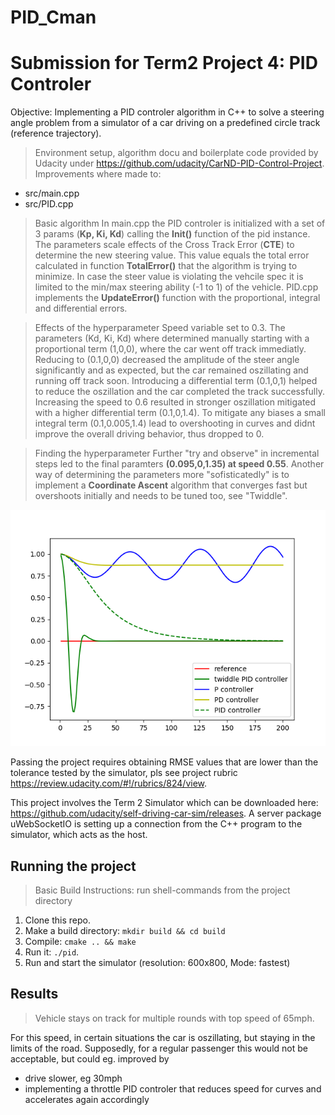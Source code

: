 # PID_Cman
# Submission for Term2 Project 4: PID Controler

Objective: Implementing a PID controler algorithm in C++ to solve a steering angle problem from a simulator of a car driving on a predefined circle track (reference trajectory).

> Environment setup, algorithm docu and boilerplate code provided by Udacity 
under https://github.com/udacity/CarND-PID-Control-Project. 
Improvements where made to:

- src/main.cpp
- src/PID.cpp

> Basic algorithm
In main.cpp the PID controler is initialized with a set of 3 params (__Kp, Ki, Kd__) calling the __Init()__ function of the pid instance. The parameters scale effects of the Cross Track Error (__CTE__) to determine the new steering value. This value equals the total error calculated in function __TotalError()__ that the algorithm is trying to minimize. In case the steer value is violating the vehcile spec it is limited to the min/max steering ability (-1 to 1) of the vehicle. PID.cpp implements the __UpdateError()__ function with the proportional, integral and differential errors.

> Effects of the hyperparameter
Speed variable set to 0.3. The parameters (Kd, Ki, Kd) where determined manually starting with a proportional term (1,0,0), where the car went off track immediatly. Reducing to (0.1,0,0) decreased the amplitude of the steer angle significantly and as expected, but the car remained oszillating and running off track soon. Introducing a differential term (0.1,0,1) helped to reduce the oszillation and the car completed the track successfully. Increasing the speed to 0.6 resulted in stronger oszillation mitigated with a higher differential term (0.1,0,1.4). To mitigate any biases a small integral term (0.1,0.005,1.4) lead to overshooting in curves and didnt improve the overall driving behavior, thus dropped to 0. 

> Finding the hyperparameter
Further "try and observe" in incremental steps led to the final paramters __(0.095,0,1.35) at speed 0.55__. Another way of determining the parameters more "sofisticatedly" is to implement a __Coordinate Ascent__ algorithm that converges fast but overshoots initially and needs to be tuned too, see "Twiddle".

![Image](./twiddle_curve.png)

Passing the project requires obtaining RMSE values that are lower than the tolerance tested by the simulator, pls see project rubric https://review.udacity.com/#!/rubrics/824/view.

This project involves the Term 2 Simulator which can be downloaded here: https://github.com/udacity/self-driving-car-sim/releases. A server package uWebSocketIO is setting up a connection from the C++ program to the simulator, which acts as the host.

## Running the project
> Basic Build Instructions: run shell-commands from the project directory
1. Clone this repo.
2. Make a build directory: `mkdir build && cd build`
3. Compile: `cmake .. && make`
4. Run it: `./pid`. 
5. Run and start the simulator (resolution: 600x800, Mode: fastest)

## Results
> Vehicle stays on track for multiple rounds with top speed of 65mph. 

For this speed, in certain situations the car is oszillating, but staying in the limits of the road. Supposedly, for a regular passenger this would not be acceptable, but could eg. improved by 

- drive slower, eg 30mph
- implementing a throttle PID controler that reduces speed for curves and accelerates again accordingly
